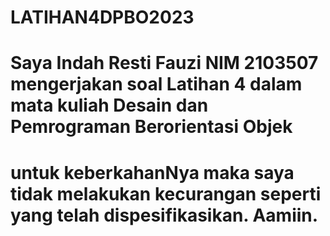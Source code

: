 # LATIHAN4DPBO2023

# Saya Indah Resti Fauzi NIM 2103507 mengerjakan soal Latihan 4 dalam mata kuliah Desain dan Pemrograman Berorientasi Objek 
# untuk keberkahanNya maka saya tidak melakukan kecurangan seperti yang telah dispesifikasikan. Aamiin.
